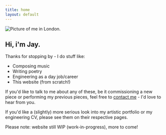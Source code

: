 ```yaml
---
title: home
layout: default
---
```


<!-- # {{ page.title }} -->

<!-- Content is written in [Markdown](https://learnxinyminutes.com/docs/markdown/).
Plain text format allows you to focus on your **content**. -->

<!--
You can use HTML elements in Markdown, such as the comment element, and they won't
be affected by a markdown parser. However, if you create an HTML element in your
markdown file, you cannot use markdown syntax within that element's contents.
-->

<section style="scroll-snap-align: start;">
  <div class="grid-container">
    <div class="grid-container-profile">
      <img src="{{ site.url }}/assets/img/profile.jpg" alt="Picture of me in London." class="profile-pic" />
    </div> <!--grid-container-profile-->
    <div class="grid-container-text">
      <h2>Hi, i'm Jay.</h2>
      <p>
      Thanks for stopping by - I do stuff like:
      <ul>
        <li>Composing music</li>
        <li>Writing poetry</li>
        <li>Engineering as a day job/career</li>
        <li>This website (from scratch!)</li>
      </ul>
      </p>
    </div> <!--grid-container-text-->
  </div>
</section>

<!-- <section>
  <div class="grid-container-text">
    <p>
    Hey, thanks for stopping by! I'm Jay, and I do stuff like:
      <ul>
        <li>Composing music</li>
        <li>Writing poetry</li>
        <li>Engineering as a day job/career</li>
        <li>This website (from scratch!)</li>
      </ul>
    </p>
  </div>
</section> -->

<section>
  <div class="grid-container-text">
    <p>
    If you'd like to talk to me about any of these, be it commissioning a new piece or performing my previous pieces, feel free to <a href="{{ site.url }}/contacts">contact me</a> - I'd love to hear from you.
    </p>
  </div>
</section>

<section>
  <div class="grid-container-text">
    <p>
    If you'd like a (slightly) more serious look into my artistic portfolio or my engineering CV, please see them on their respective pages.
    </p>
  </div>
</section>

<section>
  <div class="grid-container-text">
    <p>
    Please note: website still WIP (work-in-progress), more to come!
    </p>
  </div>
</section>

<!--
Himenaeos sollicitudin nunc tempus eu dui nullam lorem rutrum! Torquent justo habitasse fames pretium eget maximus laoreet laoreet. Vitae odio gravida orci condimentum non augue odio tellus. Urna pellentesque adipiscing erat feugiat torquent nullam. Nunc congue leo adipiscing a gravida ac. Arcu potenti varius torquent congue luctus.

Ullamcorper vehicula auctor orci commodo cras vehicula. Mollis ac habitasse netus primis commodo tempus. Quam commodo magnis potenti amet viverra orci fermentum. Tellus eu facilisi commodo aliquet vitae enim proin quis. Eu viverra sollicitudin urna orci nulla; posuere platea accumsan. Donec tincidunt lobortis ultricies, quam maecenas rutrum curae.

Parturient suscipit pulvinar erat sociosqu purus. Dapibus netus ullamcorper donec venenatis faucibus faucibus proin risus. Parturient pellentesque platea tristique tortor eros sed etiam. Donec sed dui est fames platea. Curabitur libero dapibus commodo natoque lacinia erat morbi aliquet. Eros nec ut pharetra morbi justo enim nostra.

Lobortis semper bibendum ridiculus sociosqu donec arcu finibus. Sed tortor litora ante lectus egestas senectus vulputate. Blandit per ultrices, consequat etiam aenean ornare pretium sociosqu vestibulum. Vivamus nec nibh erat etiam quis luctus sem aenean suspendisse. Alacinia ultrices ridiculus erat finibus eleifend dapibus ultricies. Eu aliquam aliquam interdum suspendisse bibendum malesuada nullam a.

Fermentum imperdiet suspendisse curae, integer sodales malesuada. Enim velit neque imperdiet magnis imperdiet tellus semper interdum. Rutrum malesuada vulputate nisi placerat, posuere finibus tempus! Leo ante primis congue litora tellus placerat dui conubia. Torquent consequat ultrices condimentum hac sociosqu velit. Enim commodo inceptos laoreet massa quisque quam bibendum tempus. Interdum nec tellus varius litora quisque tristique. Facilisis mattis dui ultricies id; taciti maecenas fames taciti. Dapibus facilisi non id blandit conubia.

Varius gravida pharetra viverra neque proin. Enim dapibus ullamcorper consectetur; etiam torquent magna curabitur nullam. Viverra viverra lacus nunc odio accumsan amet ex turpis. Cursus etiam maecenas vitae efficitur dolor? Laoreet potenti taciti fusce urna proin montes neque ridiculus viverra. Maximus nisl mollis enim curae tincidunt.

Cras ac integer nulla montes sapien elit vitae. Iaculis cras conubia amet consequat nisi cursus libero elementum. Erat netus porta auctor ullamcorper nascetur maecenas justo curabitur. Hendrerit volutpat sem efficitur id vulputate mattis ex adipiscing. Ullamcorper fames mattis ultrices maximus proin quisque elit adipiscing phasellus. Iaculis aenean nibh porta curae varius ipsum? Luctus adipiscing a eleifend risus pharetra condimentum elit. Sem vulputate semper tortor id lacus at porttitor ante in. Odio vitae vivamus nisi efficitur id; hendrerit natoque torquent. Purus purus per aliquam quisque ante. -->